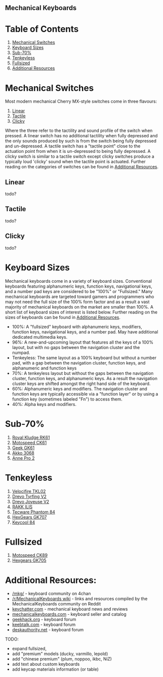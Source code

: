 ## Mechanical Keyboards

# Table of Contents
1. [Mechanical Switches](#mechanical-switches)
2. [Keyboard Sizes](#keyboard-sizes)
3. [Sub-70%](#sub-70%)
4. [Tenkeyless](#tenkeyless)
5. [Fullsized](#fullsized)
6. [Additional Resources](#additional-resources)

# Mechanical Switches

Most modern mechanical Cherry MX-style switches come in three flavours:
1. [Linear](#linear)
2. [Tactile](#tactile)
3. [Clicky](#clicky)

Where the three refer to the tactility and sound profile of the switch when pressed. A linear switch has no additional tactility when fully depressed and the only sounds produced by such is from the switch being fully depressed and un-depressed. A tactile switch has a "tactile point" close to the actuation point from when it is un-depressed to being fully depressed. A clicky switch is similar to a tactile switch except clicky switches produce a typically loud 'clicky' sound when the tactile point is actuated. Further reading on the categories of switches can be found in [Additional Resources](#additional-resources).

## Linear
todo?

## Tactile
todo?

## Clicky
todo?

# Keyboard Sizes
Mechanical keyboards come in a variety of keyboard sizes. Conventional keyboards featuring alphanumeric keys, function keys, navigational keys, and a number pad keys are considered to be "100%" or "Fullsized." Many mechanical keyboards are targeted toward gamers and programmers who may not need the full size of the 100% form factor and as a result a vast majority of mechanical keyboards on the market are smaller than 100%. A short list of keyboard sizes of interest is listed below. Further reading on the sizes of keyboards can be found in [Additional Resources](#additional-resources).

- 100%: A "fullsized" keyboard with alphanumeric keys, modifiers, function keys, navigational keys, and a number pad. May have additional dedicated multimedia keys.
- 96%: A new-and-upcoming layout that features all the keys of a 100% layout, but with no gaps between the navigation cluster and the numpad.
- Tenkeyless: The same layout as a 100% keyboard but without a number pad, with a gap between the navigation cluster, function keys, and alphanumeric and function keys
- 70%: A tenkeyless layout but without the gaps between the navigation cluster, function keys, and alphanumeric keys. As a result the navigation cluster keys are shifted amongst the right hand side of the keyboard.
- 60%: Alphanumeric keys and modifiers. The navigation cluster and function keys are typically accessible via a "function layer" or by using a function key (sometimes labeled "Fn") to access them.
- 40%: Alpha keys and modifiers.

# Sub-70%
1. [Royal Kludge RK61](#royal-kludge-rk61)
2. [Motospeed CK61](#motospeed-ck61)
3. [Geek GK61](#geek-gk61)
4. [Akko 3068](#akko-3068)
5. [Anne Pro 2](#anne-pro-2)

# Tenkeyless
1. [Velocifire TKL02](#velocifire-tkl02)
2. [Drevo Tyrfing V2](#drevo-tyrfing-v2)
3. [Drevo Joyeuse V2](#drevo-joyeuse-v2)
4. [RAKK ILIS](#rakk-ilis)
5. [Tecware Phantom 84](#tecware-phantom-84)
6. [HexGears GK707](#hexgears-gk707)
7. [Keycool 84](#keycool-84)

# Fullsized
1. [Motospeed CK89](#motospeed-ck89)
2. [Hexgears GK705](#hexgears-gk705)


# Additional Resources:
 - [/mkg/](https://boards.4channel.org/g/mkg) - keyboard community on 4chan
 - [/r/MechanicalKeyboards wiki](https://old.reddit.com/r/MechanicalKeyboards/wiki/index) - links and resources compiled by the MechanicalKeyboards community on Reddit 
 - [keychatter.com](https://www.keychatter.com/) - mechanical keyboard news and reviews
 - [mechanicalkeyboards.com](https://mechanicalkeyboards.com/) - keyboard seller and catalog
 - [geekhack.org](https://geekhack.org/) - keyboard forum
 - [keebtalk.com](https://www.keebtalk.com/) - keyboard forum
 - [deskauthority.net](https://deskthority.net/) - keyboard forum

TODO: 
 - expand fullsized, 
 - add "premium" models (ducky, varmillo, lepold) 
 - add "chinese premium" (plum, noppoo, ikbc, NiZ)
 - add text about custom keyboards
 - add keycap materials information (or table)